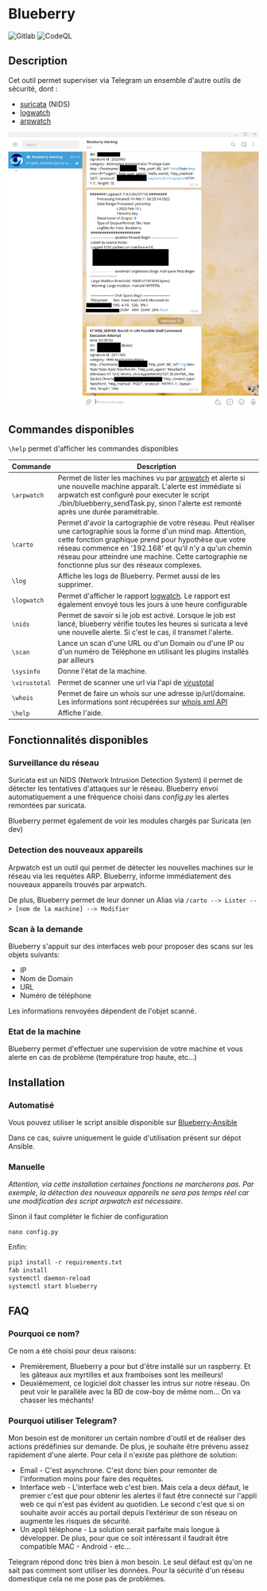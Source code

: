 # Blueberry

![Gitlab](https://gitlab.com/mic-rigaud/Blueberry/badges/master/pipeline.svg)
![CodeQL](https://github.com/mic-rigaud/Blueberry/workflows/CodeQL/badge.svg?branch=master)

## Description

Cet outil permet superviser via Telegram un ensemble d'autre outils de sécurité, dont :

- [suricata](https://suricata-ids.org/) (NIDS)
- [logwatch](https://doc.ubuntu-fr.org/logwatch)
- [arpwatch](https://linux.die.net/man/8/arpwatch)

![capture-telegram](https://raw.githubusercontent.com/mic-rigaud/Blueberry/master/ressources/capture-telegram.png)

## Commandes disponibles

`\help` permet d'afficher les commandes disponibles

| Commande | Description |
| ------ | --- |
| `\arpwatch` | Permet de lister les machines vu par [arpwatch](https://linux.die.net/man/8/arpwatch) et alerte si une nouvelle machine apparaît. L'alerte est immédiate si arpwatch est configuré pour executer le script ./bin/bluebberry_sendTask.py, sinon l'alerte est remonté après une durée paramétrable. |
| `\carto` | Permet d'avoir la cartographie de votre réseau. Peut réaliser une cartographie sous la forme d'un mind map. Attention, cette fonction graphique prend pour hypothèse que votre réseau commence en '192.168' et qu'il n'y a qu'un chemin réseau pour atteindre une machine. Cette cartographie ne fonctionne plus sur des réseaux complexes.|
| `\log` | Affiche les logs de Blueberry. Permet aussi de les supprimer. |
| `\logwatch` | Permet d'afficher le rapport [logwatch](https://doc.ubuntu-fr.org/logwatch). Le rapport est également envoyé tous les jours à une heure configurable |
| `\nids` | Permet de savoir si le job est activé. Lorsque le job est lancé, blueberry vérifie toutes les heures si suricata a levé une nouvelle alerte. Si c'est le cas, il transmet l'alerte. |
| `\scan` | Lance un scan d'une URL ou d'un Domain ou d'une IP ou d'un numéro de Téléphone en utilisant les plugins installés par ailleurs |
| `\sysinfo` | Donne l'état de la machine. |
| `\virustotal` | Permet de scanner une url via l'api de [virustotal](https://www.virustotal.com/) |
| `\whois` | Permet de faire un whois sur une adresse ip/url/domaine. Les informations sont récupérées sur  [whois xml API](https://www.whoisxmlapi.com) |
| `\help` | Affiche l'aide. |

## Fonctionnalités disponibles

### Surveillance du réseau

Suricata est un NIDS (Network Intrusion Detection System) il permet de détecter les tentatives d'attaques sur le réseau.
Blueberry envoi automatiquement a une fréquence choisi dans *config.py* les alertes remontées par suricata.

Blueberry permet également de voir les modules chargés par Suricata (en dev)

### Detection des nouveaux appareils

Arpwatch est un outil qui permet de détecter les nouvelles machines sur le réseau via les requètes ARP. Blueberry,
informe immédiatement des nouveaux appareils trouvés par arpwatch.

De plus, Blueberry permet de leur donner un Alias via `/carto --> Lister --> [nom de la machine] --> Modifier`

### Scan à la demande

Blueberry s'appuit sur des interfaces web pour proposer des scans sur les objets suivants:

- IP
- Nom de Domain
- URL
- Numéro de téléphone

Les informations renvoyées dépendent de l'objet scanné.

### Etat de la machine

Blueberry permet d'effectuer une supervision de votre machine et vous alerte en cas de problème (température trop haute,
etc...)

## Installation

### Automatisé

Vous pouvez utiliser le script ansible disponible
sur [Blueberry-Ansible](https://gitlab.com/mic-rigaud/blueberry-ansible)

Dans ce cas, suivre uniquement le guide d'utilisation présent sur dépot Ansible.

### Manuelle

*Attention, via cette installation certaines fonctions ne marcherons pas. Par exemple, la détection des nouveaux
appareils ne sera pas temps réel car une modification des script arpwatch est nécessaire.*

Sinon il faut compléter le fichier de configuration

```
nano config.py
```

Enfin:

```shell
pip3 install -r requirements.txt
fab install
systemctl daemon-reload
systemctl start blueberry
```

## FAQ

### Pourquoi ce nom?

Ce nom a été choisi pour deux raisons:

- Premièrement, Blueberry a pour but d'être installé sur un raspberry. Et les gâteaux aux myrtilles et aux framboises
  sont les meilleurs!
- Deuxièmement, ce logiciel doit chasser les intrus sur notre réseau. On peut voir le parallèle avec la BD de cow-boy de
  même nom... On va chasser les méchants!

### Pourquoi utiliser Telegram?

Mon besoin est de monitorer un certain nombre d'outil et de réaliser des actions prédéfinies sur demande. De plus, je
souhaite être prévenu assez rapidement d'une alerte. Pour cela il n'existe pas pléthore de solution:

- Email - C'est asynchrone. C'est donc bien pour remonter de l'information moins pour faire des requêtes.
- Interface web - L'interface web c'est bien. Mais cela a deux défaut, le premier c'est que pour obtenir les alertes il
  faut être connecté sur l'appli web ce qui n'est pas évident au quotidien. Le second c'est que si on souhaite avoir
  accès au portail depuis l’extérieur de son réseau on augmente les risques de sécurité.
- Un appli téléphone - La solution serait parfaite mais longue à développer. De plus, pour que ce soit intéressant il
  faudrait être compatible MAC - Android - etc...

Telegram répond donc très bien à mon besoin. Le seul défaut est qu'on ne sait pas comment sont utiliser les données.
Pour la sécurité d'un réseau domestique cela ne me pose pas de problèmes.
